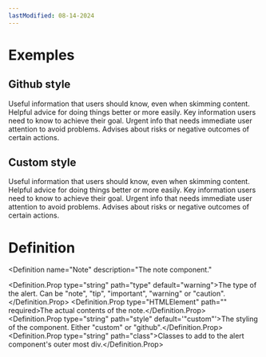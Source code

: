 ```yaml
---
lastModified: 08-14-2024
---
```


<script>
  import { Note, Definition } from "$lib/components"
</script>

# Exemples

## Github style

<Note type="note" style="github">
  Useful information that users should know, even when skimming content.
</Note>
<Note type="tip" style="github">
  Helpful advice for doing things better or more easily.
</Note>
<Note type="important" style="github">
  Key information users need to know to achieve their goal.
</Note>
<Note type="warning" style="github">
  Urgent info that needs immediate user attention to avoid problems.
</Note>
<Note type="caution" style="github">
  Advises about risks or negative outcomes of certain actions.
</Note>

## Custom style

<Note type="note">
  Useful information that users should know, even when skimming content.
</Note>
<Note type="tip">
  Helpful advice for doing things better or more easily.
</Note>
<Note type="important">
  Key information users need to know to achieve their goal.
</Note>
<Note type="warning">
  Urgent info that needs immediate user attention to avoid problems.
</Note>
<Note type="caution">
  Advises about risks or negative outcomes of certain actions.
</Note>

# Definition

<Definition
  name="Note"
  description="The note component."
>
  <Definition.Prop type="string" path="type" default="warning">The type of the alert. Can be "note", "tip", "important", "warning" or "caution".</Definition.Prop>
  <Definition.Prop type="HTMLElement" path="<slot>" required>The actual contents of the note.</Definition.Prop>
  <Definition.Prop type="string" path="style" default='"custom"'>The styling of the component. Either "custom" or "github".</Definition.Prop>
  <Definition.Prop type="string" path="class">Classes to add to the alert component's outer most div.</Definition.Prop>
</Definition>
